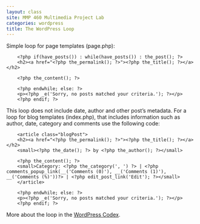 ```yaml
---
layout: class
site: MMP 460 Multimedia Project Lab
categories: wordpress 
title: The WordPress Loop
---
```

Simple loop for page templates (page.php):

        <?php if(have_posts()) : while(have_posts()) : the_post(); ?>
        <h2><a href="<?php the_permalink(); ?>"><?php the_title(); ?></a></h2>

        <?php the_content(); ?>

        <?php endwhile; else: ?>
        <p><?php _e('Sorry, no posts matched your criteria.'); ?></p>
        <?php endif; ?>

This loop does not include date, author and other post’s metadata. For a loop for blog templates (index.php), that includes information such as author, date, category and comments use the following code:

<?php if(have_posts()) : while(have_posts()) : the_post(); ?>

        <article class="blogPost">
        <h2><a href="<?php the_permalink(); ?>"><?php the_title(); ?></a></h2>
        <small><?php the_date(); ?> by <?php the_author(); ?></small>

        <?php the_content(); ?>
        <small>Category: <?php the_category(', ') ?> | <?php comments_popup_link(__('Comments (0)'), __('Comments (1)'), __('Comments (%)'))?> | <?php edit_post_link('Edit'); ?></small>
        </article>

        <?php endwhile; else: ?>
        <p><?php _e('Sorry, no posts matched your criteria.'); ?></p>
        <?php endif; ?>

More about the loop in the [WordPress Codex](http://codex.wordpress.org/The_Loop).

